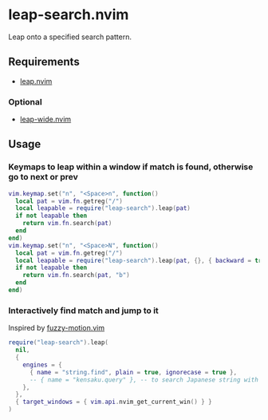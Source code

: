 # leap-search.nvim

Leap onto a specified search pattern.

## Requirements

- [leap.nvim]

### Optional

- [leap-wide.nvim](https://github.com/atusy/leap-wide.nvim)

## Usage

### Keymaps to leap within a window if match is found, otherwise go to next or prev 

``` lua
vim.keymap.set("n", "<Space>n", function()
  local pat = vim.fn.getreg("/")
  local leapable = require("leap-search").leap(pat)
  if not leapable then
    return vim.fn.search(pat)
  end
end)
vim.keymap.set("n", "<Space>N", function()
  local pat = vim.fn.getreg("/")
  local leapable = require("leap-search").leap(pat, {}, { backward = true })
  if not leapable then
    return vim.fn.search(pat, "b")
  end
end)
```

### Interactively find match and jump to it

Inspired by [fuzzy-motion.vim](https://github.com/yuki-yano/fuzzy-motion.vim)

``` lua
require("leap-search").leap(
  nil,
  {
    engines = {
      { name = "string.find", plain = true, ignorecase = true },
      -- { name = "kensaku.query" }, -- to search Japanese string with romaji with https://github.com/lambdalisue/kensaku.vim
    },
  },
  { target_windows = { vim.api.nvim_get_current_win() } }
)
```

[leap.nvim]: https://github.com/ggandor/leap.nvim
